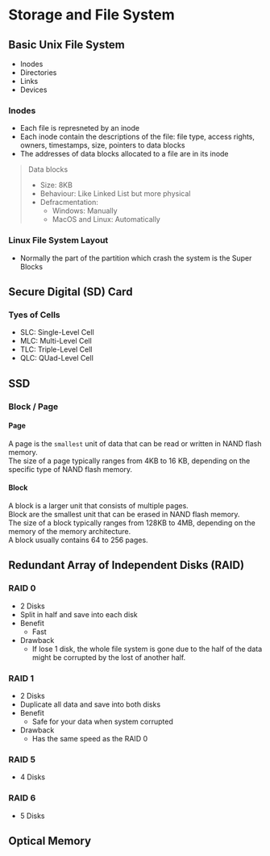 # Storage and File System

## Basic Unix File System

- Inodes
- Directories
- Links
- Devices

### Inodes

- Each file is represneted by an inode
- Each inode contain the descriptions of the file: file type, access
rights, owners, timestamps, size, pointers to data blocks
- The addresses of data blocks allocated to a file are in its inode

> Data blocks
> - Size: 8KB
> - Behaviour: Like Linked List but more physical
> - Defracmentation: 
>   - Windows: Manually
>   - MacOS and Linux: Automatically


### Linux File System Layout

- Normally the part of the partition which crash the system is the
Super Blocks

## Secure Digital (SD) Card

### Tyes of Cells

- SLC: Single-Level Cell
- MLC: Multi-Level Cell
- TLC: Triple-Level Cell
- QLC: QUad-Level Cell

## SSD

### Block / Page

#### Page

A page is the `smallest` unit of data that can be read or written in
NAND flash memory.  
The size of a page typically ranges from 4KB to 16 KB, depending on
the specific type of NAND flash memory.

#### Block

A block is a larger unit that consists of multiple pages.  
Block are the smallest unit that can be erased in NAND flash memory.  
The size of a block typically ranges from 128KB to 4MB, depending on
the memory of the memory architecture.  
A block usually contains 64 to 256 pages.  



## Redundant Array of Independent Disks (RAID)

### RAID 0

- 2 Disks
- Split in half and save into each disk
- Benefit
    - Fast
- Drawback
    - If lose 1 disk, the whole file system is gone due to the half of
    the data might be corrupted by the lost of another half.

### RAID 1

- 2 Disks
- Duplicate all data and save into both disks
- Benefit
    - Safe for your data when system corrupted
- Drawback
    - Has the same speed as the RAID 0

### RAID 5

- 4 Disks

### RAID 6

- 5 Disks


## Optical Memory


